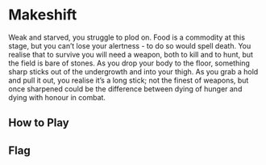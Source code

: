 # Makeshift

Weak and starved, you struggle to plod on. Food is a commodity at this stage,
but you can’t lose your alertness - to do so would spell death. You realise
that to survive you will need a weapon, both to kill and to hunt, but the field
is bare of stones. As you drop your body to the floor, something sharp sticks
out of the undergrowth and into your thigh. As you grab a hold and pull it out,
you realise it’s a long stick; not the finest of weapons, but once sharpened
could be the difference between dying of hunger and dying with honour in
combat.

## How to Play


## Flag
